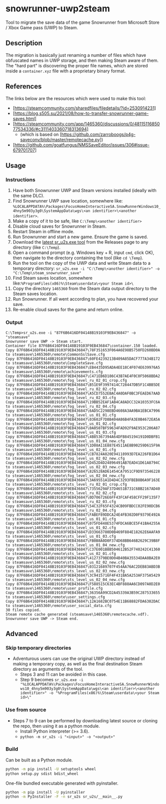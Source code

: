 # snowrunner-uwp2steam

Tool to migrate the save data of the game Snowrunner from Microsoft Store / Xbox Game pass (UWP) to Steam.

## Description

The migration is basically just renaming a number of files which have obfuscated names in UWP storage, and then making Steam aware of them.
The "hard part" is discovering the proper file names, which are stored inside a `container.xyz` file with a proprietary binary format.

## References

The links below are the resources which were used to make this tool:

- [https://steamcommunity.com/sharedfiles/filedetails/?id=2530914231]
- [https://blog.s505.su/2021/08/how-to-transfer-snowrunner-game-saves.html]
- [https://steamcommunity.com/app/1465360/discussions/0/4811511685077534336/#c3111403360718313694]
  - (which is based on [https://github.com/zarroboogs/p4g-saveconv/blob/master/remotecache.py])
- [https://github.com/goatfungus/NMSSaveEditor/issues/306#issue-679701707]

## Usage

### Instructions

1. Have both Snowrunner UWP and Steam versions installed (ideally with the same DLC).
2. Find Snowrunner UWP save location, somewhere like: `%LOCALAPPDATA%\Packages\FocusHomeInteractiveSA.SnowRunnerWindows10_4hny5m903y3g0\SystemAppData\wgs\<an identifier>\<another identifier>`.
3. Make a copy of it to be safe, like `C:\Temp\<another identifier>`
4. Disable cloud saves for Snowrunner in Steam.
5. Restart Steam in offline mode.
6. Run Snowrunner and start a new game. Ensure the game is saved.
7. Download the [latest sr_u2s.exe tool](https://github.com/NeryK/snowrunner-uwp2steam/releases/latest/download/sr_u2s.exe) from the Releases page to any directory (like `C:\Temp`).
8. Open a command prompt (e.g. Windows key + R, input `cmd`, click OK), then navigate to the directory containing the tool (like `cd \Temp`).
9. Run the tool on the copy of the UWP data and write Steam data to a temporary directory: `sr_u2s.exe -i "C:\Temp\<another identifier>" -o "C:\Temp\steam_snowrunner_save"`
10. Find Steam saves location, somewhere like:`%ProgramFiles(x86)%\Steam\userdata\<your Steam id>\`
11. Copy the directory `1465360` from the Steam data output directory to the Steam saves location.
12. Run Snowrunner. If all went according to plan, you have recovered your save.
13. Re-enable cloud saves for the game and return online.

### Output

```text
C:\Temp>sr_u2s.exe -i "87F6B6416DF04148B19103F9EB436847" -o "steamsave"
Snowrunner save UWP -> Steam start.
Container file 87F6B6416DF04148B19103F9EB436847\container.150 loaded.
Copy 87F6B6416DF04148B19103F9EB436847\78F351653F064A6E98B5750FD260BD0A to steamsave\1465360\remote\CommonSslSave.cfg
Copy 87F6B6416DF04148B19103F9EB436847\60FE4239213B409A85DACF777A34B172 to steamsave\1465360\remote\CompleteSave.cfg
Copy 87F6B6416DF04148B19103F9EB436847\EB4435D95ADA4EE18C4F074E639976A5 to steamsave\1465360\remote\achievements.cfg
Copy 87F6B6416DF04148B19103F9EB436847\C471EB6D186C43B7AE4F0C0F5068BDA2 to steamsave\1465360\remote\fog_level_ru_02_01_crop.cfg
Copy 87F6B6416DF04148B19103F9EB436847\B51E9F3997414C728447DB5F1C4BB5DE to steamsave\1465360\remote\fog_level_ru_02_02.cfg
Copy 87F6B6416DF04148B19103F9EB436847\A5CD7552EBAC4A0DAF0BC3FEAED67AAD to steamsave\1465360\remote\fog_level_ru_02_03.cfg
Copy 87F6B6416DF04148B19103F9EB436847\19BB52EAF1AB4CA8ADCC32A10353FC6A to steamsave\1465360\remote\fog_level_ru_02_04.cfg
Copy 87F6B6416DF04148B19103F9EB436847\6AD5C2298EBD4608A3AA9BA1EBCA7996 to steamsave\1465360\remote\fog_level_us_01_01.cfg
Copy 87F6B6416DF04148B19103F9EB436847\03602F7D8B404A86B4FA3E0B4672EA5A to steamsave\1465360\remote\fog_level_us_01_02.cfg
Copy 87F6B6416DF04148B19103F9EB436847\0A0507BF59634FAD92F9AE953C206A87 to steamsave\1465360\remote\fog_level_us_01_03.cfg
Copy 87F6B6416DF04148B19103F9EB436847\4B85367394A64DFB845194191D0DBFB1 to steamsave\1465360\remote\fog_level_us_01_04_new.cfg
Copy 87F6B6416DF04148B19103F9EB436847\1D08A11E887E4511AE8B90259D615F9A to steamsave\1465360\remote\fog_level_us_02_01.cfg
Copy 87F6B6416DF04148B19103F9EB436847\CB7824A820E94118993D7EA226FB1D64 to steamsave\1465360\remote\fog_level_us_02_02_new.cfg
Copy 87F6B6416DF04148B19103F9EB436847\D452D4D24896491AB7EAD41D61A8794C to steamsave\1465360\remote\fog_level_us_02_03_new.cfg
Copy 87F6B6416DF04148B19103F9EB436847\826528AD61454CA7951CF9D973546228 to steamsave\1465360\remote\fog_level_us_02_04_new.cfg
Copy 87F6B6416DF04148B19103F9EB436847\3A69551A1D4D4C3293FBEB8B6A9F163E to steamsave\1465360\remote\sts_level_ru_02_01_crop.cfg
Copy 87F6B6416DF04148B19103F9EB436847\7355629AF37D4651B731C6BB2167AD40 to steamsave\1465360\remote\sts_level_ru_02_02.cfg
Copy 87F6B6416DF04148B19103F9EB436847\0D706726E6FF43FCAF458CFF29F135F7 to steamsave\1465360\remote\sts_level_ru_02_03.cfg
Copy 87F6B6416DF04148B19103F9EB436847\54C32F65F4324CB09FBDCC02FE90DCB6 to steamsave\1465360\remote\sts_level_ru_02_04.cfg
Copy 87F6B6416DF04148B19103F9EB436847\FABEF89DDCA24E4FB302D0F9379E492A to steamsave\1465360\remote\sts_level_us_01_01.cfg
Copy 87F6B6416DF04148B19103F9EB436847\075FD448E5374FDCA6BCE5F41BA4255A to steamsave\1465360\remote\sts_level_us_01_02.cfg
Copy 87F6B6416DF04148B19103F9EB436847\D33663780D0B469F884E18262E6AAFA9 to steamsave\1465360\remote\sts_level_us_01_03.cfg
Copy 87F6B6416DF04148B19103F9EB436847\FB0B8A0D0F374D68BB646B2629C39B8F to steamsave\1465360\remote\sts_level_us_01_04_new.cfg
Copy 87F6B6416DF04148B19103F9EB436847\C37E001B8B504612B52F740242C41360 to steamsave\1465360\remote\sts_level_us_02_01.cfg
Copy 87F6B6416DF04148B19103F9EB436847\4127379BE0D04B40BA35534DAA8BA2E0 to steamsave\1465360\remote\sts_level_us_02_02_new.cfg
Copy 87F6B6416DF04148B19103F9EB436847\03121689707F454AA76AC2DEB83ABD3B to steamsave\1465360\remote\sts_level_us_02_03_new.cfg
Copy 87F6B6416DF04148B19103F9EB436847\3C9415716F4F431BA5A253AF375A5429 to steamsave\1465360\remote\sts_level_us_02_04_new.cfg
Copy 87F6B6416DF04148B19103F9EB436847\F588515C63EC4BF888AA6CD097A0D2E0 to steamsave\1465360\remote\user_profile.cfg
Copy 87F6B6416DF04148B19103F9EB436847\36356A99CD2A45339A3B59C287533655 to steamsave\1465360\remote\user_settings.cfg
Copy 87F6B6416DF04148B19103F9EB436847\12A1682BC0754E11B68882FDA6302DAC to steamsave\1465360\remote\user_social_data.cfg
30 files copied.
Steam remote cache generated (steamsave\1465360\remotecache.vdf).
Snowrunner save UWP -> Steam end.
```

## Advanced

### Skip temporary directories

- Adventurous users can use the original UWP directory instead of making a temporary copy, as well as the final destination Steam directory as arguments of the tool.
  - Steps 3 and 11 can be avoided in this case.
  - Step 9 becomes `sr_u2s.exe -i "%LOCALAPPDATA%\Packages\FocusHomeInteractiveSA.SnowRunnerWindows10_4hny5m903y3g0\SystemAppData\wgs\<an identifier>\<another identifier>" -o "%ProgramFiles(x86)%\Steam\userdata\<your Steam id>\"`

### Use from source

- Steps 7 to 9 can be performed by downloading latest source or cloning the repo, then using it as a python module.
  - Install Python interpreter (>= 3.6).
  - `python -m sr_u2s -i "<input>" -o "<output>"`

### Build

Can be built as a Python module.

```sh
python -m pip install -U setuptools wheel
python setup.py sdist bdist_wheel
```

One-file bundled executable generated with pyinstaller.

```sh
python -m pip install -U pyinstaller
python -m PyInstaller -F -n sr_u2s sr_u2s/__main__.py
```
